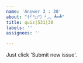 ```yaml
---
name: 'Answer 3 : 30'
about: "(╯°□°）╯︵ ┻━┻"
title: quiz|531|30
labels: ''
assignees: ''

---
```


Just click 'Submit new issue'.
